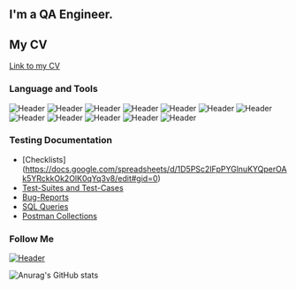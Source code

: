 ## I'm a QA Engineer. 
## My CV
[Link to my CV](https://docs.google.com/document/d/1sLy6z_bdvqUGtXlUiHARNTK9qO-LE_pC1-kNAnK1_N8/edit?usp=sharing)

### Language and Tools
![Header](https://img.shields.io/badge/Jira-090909?style=for-the-badge&logo=jira&logoColor=136be1)
![Header](https://img.shields.io/badge/Postman-090909?style=for-the-badge&logo=postman&logoColor=f76935)
![Header](https://img.shields.io/badge/Swagger-090909?style=for-the-badge&logo=swagger&logoColor=7ede2b)
![Header](https://img.shields.io/badge/Github-090909?style=for-the-badge&logo=github&logoColor=8cc4d7)
![Header](https://img.shields.io/badge/AzureDevops-090909?style=for-the-badge&logo=azuredevops&logoColor=0074d0)
![Header](https://img.shields.io/badge/Figma-090909?style=for-the-badge&logo=figma&logoColor=7d5fa6)
![Header](https://img.shields.io/badge/MySQL-090909?style=for-the-badge&logo=mysql&logoColor=00618a)
![Header](https://img.shields.io/badge/DevTools-090909?style=for-the-badge&logo=googlechrome&logoColor=2674f2)
![Header](https://img.shields.io/badge/AndroidStudio-090909?style=for-the-badge&logo=androidstudio&logoColor=3ad07d)
![Header](https://img.shields.io/badge/TestRail-090909?style=for-the-badge&logo=&logoColor=71b556)
![Header](https://img.shields.io/badge/Fiddler-090909?style=for-the-badge&logo=fiddler&logoColor=8cc4d7)
![Header](https://img.shields.io/badge/CharlesProxy-090909?style=for-the-badge&logo=charlesproxy&logoColor=8cc4d7)

### Testing Documentation

- [Checklists] (https://docs.google.com/spreadsheets/d/1D5PSc2IFpPYGlnuKYQperOAk5YRckkOk2OlK0qYq3v8/edit#gid=0)
- [Test-Suites and Test-Cases](https://github.com/hinachkina/test-cases)
- [Bug-Reports](https://github.com/hinachkina/bug-reports)
- [SQL Queries](https://github.com/hinachkina/SQL)
- [Postman Collections](https://github.com/hinachkina/postman)

### Follow Me
[![Header](https://img.shields.io/badge/Telegram-090909?style=for-the-badge&logo=telegram&logoColor=31a5db)](https://t.me/noticemeoniiichan)

![Anurag's GitHub stats](https://github-readme-stats.vercel.app/api?username=hinachkina&show_icons=true&theme=radical)
